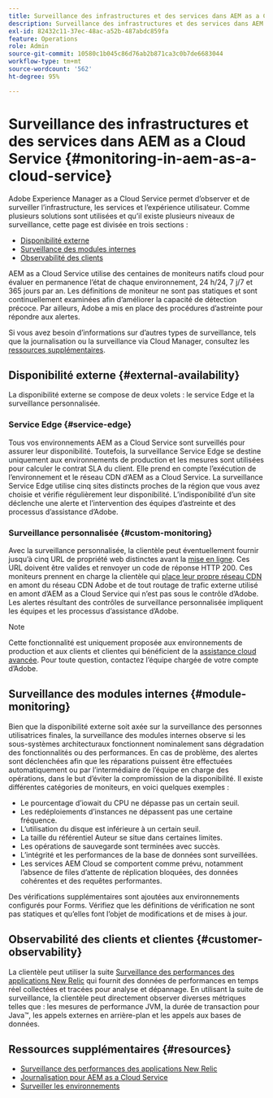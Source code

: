 ```yaml
---
title: Surveillance des infrastructures et des services dans AEM as a Cloud Service
description: Surveillance des infrastructures et des services dans AEM as a Cloud Service
exl-id: 82432c11-37ec-48ac-a52b-487abdc859fa
feature: Operations
role: Admin
source-git-commit: 10580c1b045c86d76ab2b871ca3c0b7de6683044
workflow-type: tm+mt
source-wordcount: '562'
ht-degree: 95%

---
```


# Surveillance des infrastructures et des services dans AEM as a Cloud Service {#monitoring-in-aem-as-a-cloud-service}

Adobe Experience Manager as a Cloud Service permet d’observer et de surveiller l’infrastructure, les services et l’expérience utilisateur. Comme plusieurs solutions sont utilisées et qu’il existe plusieurs niveaux de surveillance, cette page est divisée en trois sections :

* [Disponibilité externe](#external-availability)
* [Surveillance des modules internes](#module-monitoring)
* [Observabilité des clients](#customer-observability)

AEM as a Cloud Service utilise des centaines de moniteurs natifs cloud pour évaluer en permanence l’état de chaque environnement, 24 h/24, 7 j/7 et 365 jours par an. Les définitions de moniteur ne sont pas statiques et sont continuellement examinées afin d’améliorer la capacité de détection précoce. Par ailleurs, Adobe a mis en place des procédures d’astreinte pour répondre aux alertes.

Si vous avez besoin d’informations sur d’autres types de surveillance, tels que la journalisation ou la surveillance via Cloud Manager, consultez les [ressources supplémentaires](#resources).

## Disponibilité externe {#external-availability}

La disponibilité externe se compose de deux volets : le service Edge et la surveillance personnalisée.

### Service Edge {#service-edge}

Tous vos environnements AEM as a Cloud Service sont surveillés pour assurer leur disponibilité. Toutefois, la surveillance Service Edge se destine uniquement aux environnements de production et les mesures sont utilisées pour calculer le contrat SLA du client. Elle prend en compte l’exécution de l’environnement et le réseau CDN d’AEM as a Cloud Service. La surveillance Service Edge utilise cinq sites distincts proches de la région que vous avez choisie et vérifie régulièrement leur disponibilité. L’indisponibilité d’un site déclenche une alerte et l’intervention des équipes d’astreinte et des processus d’assistance d’Adobe.

### Surveillance personnalisée {#custom-monitoring}

Avec la surveillance personnalisée, la clientèle peut éventuellement fournir jusqu’à cinq URL de propriété web distinctes avant la [mise en ligne](/help/journey-migration/go-live.md). Ces URL doivent être valides et renvoyer un code de réponse HTTP 200. Ces moniteurs prennent en charge la clientèle qui [place leur propre réseau CDN](/help/implementing/dispatcher/cdn.md#point-to-point-CDN) en amont du réseau CDN Adobe et de tout routage de trafic externe utilisé en amont d’AEM as a Cloud Service qui n’est pas sous le contrôle d’Adobe. Les alertes résultant des contrôles de surveillance personnalisée impliquent les équipes et les processus d’assistance d’Adobe.

>[!NOTE]
>
> Cette fonctionnalité est uniquement proposée aux environnements de production et aux clients et clientes qui bénéficient de la [assistance cloud avancée](https://experienceleague.adobe.com/docs/support-resources/data-sheets/overview.html#support-add-ons?lang=fr). Pour toute question, contactez l’équipe chargée de votre compte d’Adobe.

## Surveillance des modules internes {#module-monitoring}

Bien que la disponibilité externe soit axée sur la surveillance des personnes utilisatrices finales, la surveillance des modules internes observe si les sous-systèmes architecturaux fonctionnent nominalement sans dégradation des fonctionnalités ou des performances. En cas de problème, des alertes sont déclenchées afin que les réparations puissent être effectuées automatiquement ou par l’intermédiaire de l’équipe en charge des opérations, dans le but d’éviter la compromission de la disponibilité. Il existe différentes catégories de moniteurs, en voici quelques exemples :

* Le pourcentage d’iowait du CPU ne dépasse pas un certain seuil.
* Les redéploiements d’instances ne dépassent pas une certaine fréquence.
* L’utilisation du disque est inférieure à un certain seuil.
* La taille du référentiel Auteur se situe dans certaines limites.
* Les opérations de sauvegarde sont terminées avec succès.
* L’intégrité et les performances de la base de données sont surveillées.
* Les services AEM Cloud se comportent comme prévu, notamment l’absence de files d’attente de réplication bloquées, des données cohérentes et des requêtes performantes.

Des vérifications supplémentaires sont ajoutées aux environnements configurés pour Forms. Vérifiez que les définitions de vérification ne sont pas statiques et qu’elles font l’objet de modifications et de mises à jour.

## Observabilité des clients et clientes {#customer-observability}

La clientèle peut utiliser la suite [Surveillance des performances des applications New Relic](https://experienceleague.adobe.com/docs/experience-manager-cloud-service/content/implementing/using-cloud-manager/user-access-new-relic.html?lang=fr) qui fournit des données de performances en temps réel collectées et tracées pour analyse et dépannage. En utilisant la suite de surveillance, la clientèle peut directement observer diverses métriques telles que : les mesures de performance JVM, la durée de transaction pour Java™, les appels externes en arrière-plan et les appels aux bases de données.

## Ressources supplémentaires {#resources}

* [Surveillance des performances des applications New Relic](https://experienceleague.adobe.com/docs/experience-manager-cloud-service/content/implementing/using-cloud-manager/user-access-new-relic.html?lang=fr)
* [Journalisation pour AEM as a Cloud Service](https://experienceleague.adobe.com/docs/experience-manager-cloud-service/content/implementing/developing/logging.html?lang=fr)
* [Surveiller les environnements](https://experienceleague.adobe.com/docs/experience-manager-cloud-manager/content/using/monitoring-environments.html?lang=fr)
